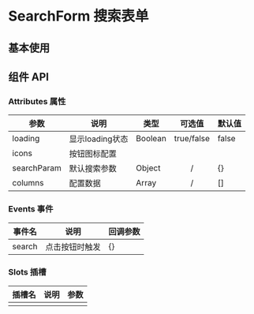 # SearchForm 搜索表单

## 基本使用

<preview path="../demos/search-form/search-form-1.vue" title="" description=""></preview>

## 组件 API

### Attributes 属性

| 参数          | 说明          | 类型      |    可选值     | 默认值   |
|-------------|-------------|---------|:----------:|-------|
| loading     | 显示loading状态 | Boolean | true/false | false |
| icons       | 按钮图标配置      |         |            |       |
| searchParam | 默认搜索参数      | Object  |     /      | {}    |
| columns     | 配置数据        | Array|     /      | []    |


### Events 事件

| 事件名 | 说明      | 回调参数 |
|  ----  |---------|------|
| search | 点击按钮时触发 | {}   |

### Slots 插槽

| 插槽名 | 说明 | 参数 |
|  ----  | ----  | ----  |
|  |  |  |
